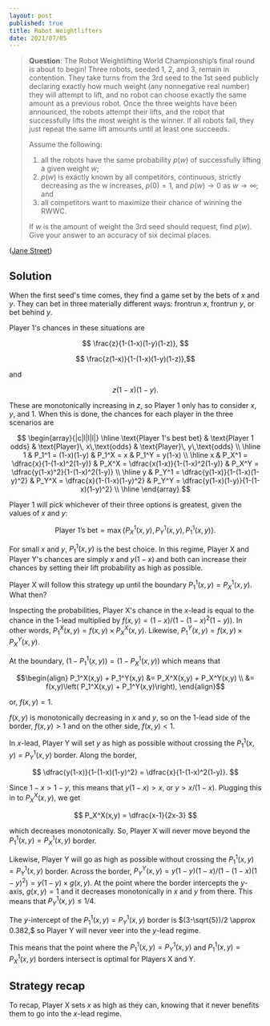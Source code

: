 ```yaml
---
layout: post
published: true
title: Robot Weightlifters
date: 2021/07/05
---
```


>**Question**: The Robot Weightlifting World Championship’s final round is about to begin! Three robots, seeded 1, 2, and 3, remain in contention. They take turns from the 3rd seed to the 1st seed publicly declaring exactly how much weight (any nonnegative real number) they will attempt to lift, and no robot can choose exactly the same amount as a previous robot. Once the three weights have been announced, the robots attempt their lifts, and the robot that successfully lifts the most weight is the winner. If all robots fail, they just repeat the same lift amounts until at least one succeeds.
>
>Assume the following:
>
>1. all the robots have the same probability $p(w)$ of successfully lifting a given weight $w$;
>2. $p(w)$ is exactly known by all competitors, continuous, strictly decreasing as the w increases, $p(0) = 1,$ and $p(w) \rightarrow 0$ as $w \rightarrow \infty$; and
>3. all competitors want to maximize their chance of winning the RWWC.
>
>If $w$ is the amount of weight the 3rd seed should request, find $p(w).$ Give your answer to an accuracy of six decimal places.

<!--more-->

([Jane Street](https://www.janestreet.com/puzzles/robot-weightlifting-index/))

## Solution

When the first seed's time comes, they find a game set by the bets of $x$ and $y.$ They can bet in three materially different ways: frontrun $x,$ frontrun $y,$ or bet behind $y.$

Player 1's chances in these situations are

$$ \frac{z}{1-(1-x)(1-y)(1-z)}, $$

$$ \frac{z(1-x)}{1-(1-x)(1-y)(1-z)},$$

and

$$ z(1-x)(1-y). $$

These are monotonically increasing in $z,$ so Player 1 only has to consider $x,$ $y,$ and $1.$ When this is done, the chances for each player in the three scenarios are

$$
\begin{array}{|c|l|l|l|} \hline
\text{Player 1's best bet} & \text{Player 1 odds} & \text{Player}\, x\,\text{odds} & \text{Player}\, y\,\text{odds} \\ \hline
1 & P_1^1 = (1-x)(1-y) & P_1^X = x & P_1^Y = y(1-x) \\ \hline
x & P_X^1 = \dfrac{x}{1-(1-x)^2(1-y)} & P_X^X = \dfrac{x(1-x)}{1-(1-x)^2(1-y)} & P_X^Y = \dfrac{y(1-x)^2}{1-(1-x)^2(1-y)} \\ \hline
y & P_Y^1 = \dfrac{y(1-x)}{1-(1-x)(1-y)^2} & P_Y^X = \dfrac{x}{1-(1-x)(1-y)^2} & P_Y^Y = \dfrac{y(1-x)(1-y)}{1-(1-x)(1-y)^2} \\ \hline
\end{array}
$$


Player 1 will pick whichever of their three options is greatest, given the values of $x$ and $y:$

$$ \text{Player 1's bet} = \max\{P_X^1(x,y), P_Y^1(x,y), P_1^1(x,y)\}. $$

For small $x$ and $y,$ $P_1^1(x,y)$ is the best choice. In this regime, Player X and Player Y's chances are simply $x$ and $y(1-x)$ and both can increase their chances by setting their lift probability as high as possible. 

Player X will follow this strategy up until the boundary $P_1^1(x,y) = P_X^1(x,y).$ What then?

Inspecting the probabilities, Player X's chance in the $x$-lead is equal to the chance in the $1$-lead multiplied by $f(x,y) = (1-x)/(1-(1-x)^2(1-y)).$ In other words, $P_1^X(x,y) = f(x,y)\times P_X^X(x,y).$ Likewise, $P_1^Y(x,y) = f(x,y)\times P_X^Y(x,y).$ 

At the boundary, $(1 - P_1^1(x,y)) = (1 - P_X^1(x,y))$ which means that 

$$\begin{align}
P_1^X(x,y) + P_1^Y(x,y) &= P_X^X(x,y) + P_X^Y(x,y) \\
&= f(x,y)\left( P_1^X(x,y) + P_1^Y(x,y)\right),
\end{align}$$ 

or, $f(x,y) = 1.$

$f(x,y)$ is monotonically decreasing in $x$ and $y,$ so on the $1$-lead side of the border, $f(x,y) > 1$ and on the other side, $f(x,y) < 1.$ 

In $x$-lead, Player Y will set $y$ as high as possible without crossing the $P_1^1(x,y) = P_Y^1(x,y)$ border. Along the border, 

$$ \dfrac{y(1-x)}{1-(1-x)(1-y)^2} = \dfrac{x}{1-(1-x)^2(1-y)}. $$

Since $1-x > 1-y,$ this means that $y(1-x) > x,$ or $y > x/(1-x).$ Plugging this in to $P_X^X(x,y),$ we get 

$$ P_X^X(x,y) = \dfrac{x-1}{2x-3} $$

which decreases monotonically. So, Player X will never move beyond the $P_1^1(x,y) = P_X^1(x,y)$ border.

Likewise, Player Y will go as high as possible without crossing the $P_1^1(x,y) = P_Y^1(x,y)$ border. Across the border, $P_Y^Y(x,y) = y(1-y)(1-x)/(1-(1-x)(1-y)^2) = y(1-y)\times g(x,y).$ At the point where the border intercepts the $y$-axis, $g(x,y) = 1$ and it decreases monotonically in $x$ and $y$ from there. This means that $P_Y^1(x,y) \leq 1/4.$ 

The $y$-intercept of the $P_1^1(x,y) = P_Y^1(x,y)$ border is $(3-\sqrt{5})/2 \approx 0.382,$ so Player Y will never veer into the $y$-lead regime. 

This means that the point where the $P_1^1(x,y) = P_Y^1(x,y)$ and $P_1^1(x,y) = P_X^1(x,y)$ borders intersect is optimal for Players X and Y.

## Strategy recap

To recap, Player X sets $x$ as high as they can, knowing that it never benefits them to go into the $x$-lead regime. 

